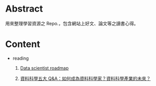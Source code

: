 # Abstract 

用來整理學習資源之 Repo.，包含網站上好文、論文等之讀書心得。

# Content

- reading

	1. [Data scientist roadmap](https://github.com/ShemYu/learning-resource/blob/master/reading/Data%20scientist%20roadmap.md)

	1. [資料科學五大 Q&A：如何成為資料科學家？資料科學產業的未來？](https://github.com/ShemYu/learning-resource/blob/master/reading/資料科學五大%20Q&A：如何成為資料科學家？資料科學產業的未來？.md)

